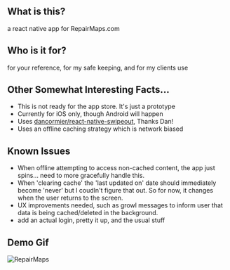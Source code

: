 ## What is this?

a react native app for RepairMaps.com

## Who is it for? 

for your reference, for my safe keeping, and for my clients use 

## Other Somewhat Interesting Facts...

* This is not ready for the app store. It's just a prototype
* Currently for iOS only, though Android will happen
* Uses [dancormier/react-native-swipeout](https://github.com/dancormier/react-native-swipeout), Thanks Dan!
* Uses an offline caching strategy which is network biased

## Known Issues
* When offline attempting to access non-cached content, the app just spins... need to more gracefully handle this.
* When 'clearing cache' the 'last updated on' date should immediately become 'never' but I coudln't figure that out. So for now, it changes when the user returns to the screen.
* UX improvements needed, such as growl messages to inform user that data is being cached/deleted in the background.
* add an actual login, pretty it up, and the usual stuff

## Demo Gif
![RepairMaps](http://www.frogquest.com/files/2015-11-19%20-%20RepairMaps%20v0.2(1).gif)


